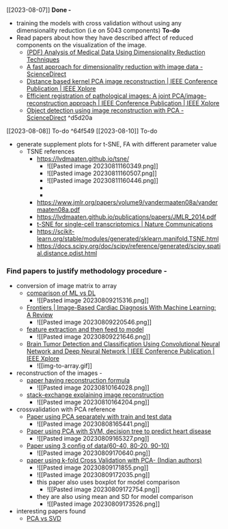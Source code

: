 [[2023-08-07]]
**Done -** 
- training the models with cross validation without using any dimensionality reduction (i.e on 5043 components)
**To-do**
- Read papers about how they have described affect of reduced components on the visualization of the image.
	- [(PDF) Analysis of Medical Data Using Dimensionality Reduction Techniques](https://www.researchgate.net/publication/268279845_Analysis_of_Medical_Data_Using_Dimensionality_Reduction_Techniques)
	- [A fast approach for dimensionality reduction with image data - ScienceDirect](https://www.sciencedirect.com/science/article/pii/S003132030500169X)
	- [Distance based kernel PCA image reconstruction | IEEE Conference Publication | IEEE Xplore](https://ieeexplore.ieee.org/abstract/document/1334618)
	- [Efficient registration of pathological images: A joint PCA/image-reconstruction approach | IEEE Conference Publication | IEEE Xplore](https://ieeexplore.ieee.org/abstract/document/7950456)
	- [Object detection using image reconstruction with PCA - ScienceDirect](https://www.sciencedirect.com/science/article/pii/S0262885607000820) ^d5d20a

[[2023-08-08]]
To-do ^64f549
[[2023-08-10]]
To-do
- generate supplement plots for t-SNE, FA with different parameter value
	- TSNE references
		- https://lvdmaaten.github.io/tsne/
			- ![[Pasted image 20230811160349.png]]
			- ![[Pasted image 20230811160507.png]]
			- ![[Pasted image 20230811160446.png]]
			- 
			- 
		- https://www.jmlr.org/papers/volume9/vandermaaten08a/vandermaaten08a.pdf
		- https://lvdmaaten.github.io/publications/papers/JMLR_2014.pdf
		- [t-SNE for single-cell transcriptomics | Nature Communications](https://www.nature.com/articles/s41467-019-13056-x)
		- https://scikit-learn.org/stable/modules/generated/sklearn.manifold.TSNE.html
		- https://docs.scipy.org/doc/scipy/reference/generated/scipy.spatial.distance.pdist.html
### Find papers to justify methodology procedure - 
- conversion of image matrix to array
	- [comparison of ML vs DL](https://iopscience.iop.org/article/10.1088/1742-6596/1314/1/012148/pdf)
		- ![[Pasted image 20230809215316.png]]
	- [Frontiers | Image-Based Cardiac Diagnosis With Machine Learning: A Review](https://www.frontiersin.org/articles/10.3389/fcvm.2020.00001/full?&utm_source=Email_to_authors_&utm_medium=Email&utm_content=T1_11.5e1_author&utm_campaign=Email_publication&field=&journalName=Frontiers_in_Cardiovascular_Medicine&id=509311)
		- ![[Pasted image 20230809220546.png]]
	- [feature extraction and then feed to model](https://www.idosi.org/mejsr/mejsr23(9)15/17.pdf)
		- ![[Pasted image 20230809221646.png]]
	- [Brain Tumor Detection and Classification Using Convolutional Neural Network and Deep Neural Network | IEEE Conference Publication | IEEE Xplore](https://ieeexplore.ieee.org/abstract/document/9132874)
		- ![[img-to-array.gif]]
- reconstruction of the images - 
	- [paper having reconstruction formula](https://opg.optica.org/josaa/fulltext.cfm?uri=josaa-4-3-519&id=2689)
		- ![[Pasted image 20230810164028.png]]
	- [stack-exchange explaining image reconstruction](https://stats.stackexchange.com/questions/229092/how-to-reverse-pca-and-reconstruct-original-variables-from-several-principal-com)
		- ![[Pasted image 20230810164204.png]]
- crossvalidation with PCA reference
	- [Paper using PCA separately with train and test data](https://www.spiedigitallibrary.org/conference-proceedings-of-spie/11252/1125217/Incorporating-machine-learning-with-Raman-spectroscopy-to-differentiate-bone-types/10.1117/12.2546463.full?SSO=1)
		- ![[Pasted image 20230808165441.png]]
	- [Paper using PCA with SVM, decision tree to predict heart disease](https://www.researchgate.net/profile/Neeta_Singh2/publication/301335834_Analysis_of_Supervised_Machine_Learning_Algorithms_for_Heart_Disease_Prediction_with_Reduced_Number_of_Attributes_using_Principal_Component_Analysis/links/583d2af708ae502a85e53634/Analysis-of-Supervised-Machine-Learning-Algorithms-for-Heart-Disease-Prediction-with-Reduced-Number-of-Attributes-using-Principal-Component-Analysis.pdf)
		- ![[Pasted image 20230809165327.png]]
	- [Paper using 3 config of data(60-40, 80-20, 90-10)](https://ieeexplore.ieee.org/stamp/stamp.jsp?tp=&arnumber=9137850)
		- ![[Pasted image 20230809170640.png]]
	- [paper using k-fold Cross Validation with PCA- (Indian authors)](https://ieeexplore.ieee.org/abstract/document/9076533)
		- ![[Pasted image 20230809171855.png]]
		- ![[Pasted image 20230809172035.png]]
		- this paper also uses boxplot for model comparison
			- ![[Pasted image 20230809172754.png]]
		- they are also using mean and SD for model comparison 
			- ![[Pasted image 20230809173526.png]]
- interesting papers found
	- [PCA vs SVD](https://ieeexplore.ieee.org/stamp/stamp.jsp?tp=&arnumber=7960038)